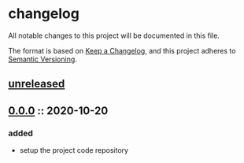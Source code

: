# changelog

All notable changes to this project will be documented in this file.

The format is based on [Keep a Changelog][changelog],
and this project adheres to [Semantic Versioning][semver].

## [unreleased]

## [0.0.0] :: 2020-10-20

### added

- setup the project code repository

[0.0.0]: https://github.com/apticity/apticity/releases/tag/0.0.0 "0.0.0"
[changelog]: https://keepachangelog.com/en/1.0.0 "keep a changelog"
[semver]: https://semver.org/spec/v2.0.0.html "semantic versioning"
[unreleased]: https://github.com/apticity/apticity/tree/main "unreleased"
